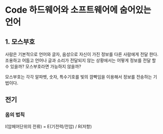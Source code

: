 # Code 하드웨어와 소프트웨어에 숨어있는 언어

## 1. 모스부호
사람은 기본적으로 언어와 글자, 음성으로 자신이 가진 정보를 다른 사람에게 전달 한다. 조용하고 어둡고 언어나 글과 소리가 전달되지 않는 상황에서는 어떻게 정보를 전달 할 수 있을까? 모스부호라면 가능하지 않을까?
 
모스부호는 각각 알파벳, 숫자, 특수기호를 빛의 깜빡임을 이용해서 정보를 전송하는 기법이다.




 
## 전기
### 옴의 법칙
I(암페어단위의 전류) = E(기전력/전압) / R(저항)